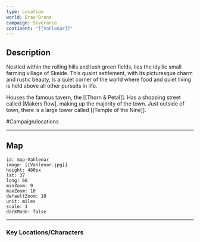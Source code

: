 ```yaml
---
type: Location
world: Brao'Drana
campaign: Severance
continent: "[[Vahlenar]]"
---
```

## Description

Nestled within the rolling hills and lush green fields, lies the idyllic small farming village of Skeide. This quaint settlement, with its picturesque charm and rustic beauty, is a quiet corner of the world where food and quiet living is held above all other pursuits in life.

Houses the famous tavern, the [[Thorn & Petal]].
Has a shopping street called [Makers Row], making up the majority of the town.
Just outside of town, there is a large tower called [[Temple of the Nine]].

#Campaign/locations

---
## Map

```leaflet
id: map-Vahlenar
image: [[Vahlenar.jpg]]
height: 400px
lat: 37
long: 60
minZoom: 9
maxZoom: 10
defaultZoom: 10
unit: miles
scale: 1
darkMode: false
```

---
### Key Locations/Characters

